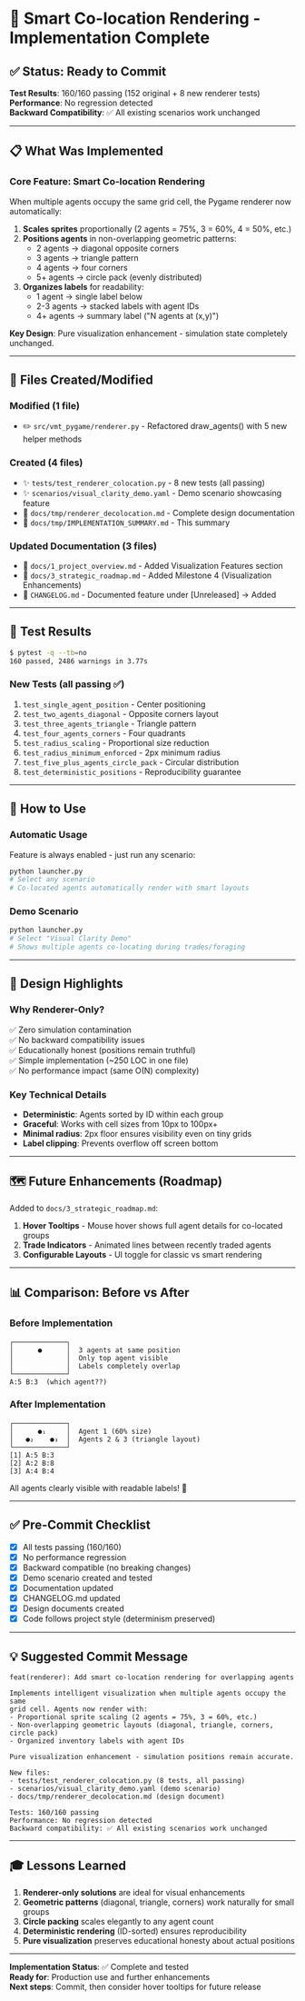# 🎨 Smart Co-location Rendering - Implementation Complete

## ✅ Status: Ready to Commit

**Test Results**: 160/160 passing (152 original + 8 new renderer tests)  
**Performance**: No regression detected  
**Backward Compatibility**: ✅ All existing scenarios work unchanged

---

## 📋 What Was Implemented

### Core Feature: Smart Co-location Rendering

When multiple agents occupy the same grid cell, the Pygame renderer now automatically:

1. **Scales sprites** proportionally (2 agents = 75%, 3 = 60%, 4 = 50%, etc.)
2. **Positions agents** in non-overlapping geometric patterns:
   - 2 agents → diagonal opposite corners
   - 3 agents → triangle pattern
   - 4 agents → four corners
   - 5+ agents → circle pack (evenly distributed)
3. **Organizes labels** for readability:
   - 1 agent → single label below
   - 2-3 agents → stacked labels with agent IDs
   - 4+ agents → summary label ("N agents at (x,y)")

**Key Design**: Pure visualization enhancement - simulation state completely unchanged.

---

## 📁 Files Created/Modified

### Modified (1 file)
- ✏️ `src/vmt_pygame/renderer.py` - Refactored draw_agents() with 5 new helper methods

### Created (4 files)
- ✨ `tests/test_renderer_colocation.py` - 8 new tests (all passing)
- ✨ `scenarios/visual_clarity_demo.yaml` - Demo scenario showcasing feature
- 📖 `docs/tmp/renderer_decolocation.md` - Complete design documentation
- 📖 `docs/tmp/IMPLEMENTATION_SUMMARY.md` - This summary

### Updated Documentation (3 files)
- 📝 `docs/1_project_overview.md` - Added Visualization Features section
- 📝 `docs/3_strategic_roadmap.md` - Added Milestone 4 (Visualization Enhancements)
- 📝 `CHANGELOG.md` - Documented feature under [Unreleased] → Added

---

## 🧪 Test Results

```bash
$ pytest -q --tb=no
160 passed, 2486 warnings in 3.77s
```

### New Tests (all passing ✅)
1. `test_single_agent_position` - Center positioning
2. `test_two_agents_diagonal` - Opposite corners layout
3. `test_three_agents_triangle` - Triangle pattern
4. `test_four_agents_corners` - Four quadrants
5. `test_radius_scaling` - Proportional size reduction
6. `test_radius_minimum_enforced` - 2px minimum radius
7. `test_five_plus_agents_circle_pack` - Circular distribution
8. `test_deterministic_positions` - Reproducibility guarantee

---

## 🚀 How to Use

### Automatic Usage
Feature is always enabled - just run any scenario:
```bash
python launcher.py
# Select any scenario
# Co-located agents automatically render with smart layouts
```

### Demo Scenario
```bash
python launcher.py
# Select "Visual Clarity Demo"
# Shows multiple agents co-locating during trades/foraging
```

---

## 🎯 Design Highlights

### Why Renderer-Only?
✅ Zero simulation contamination  
✅ No backward compatibility issues  
✅ Educationally honest (positions remain truthful)  
✅ Simple implementation (~250 LOC in one file)  
✅ No performance impact (same O(N) complexity)

### Key Technical Details
- **Deterministic**: Agents sorted by ID within each group
- **Graceful**: Works with cell sizes from 10px to 100px+
- **Minimal radius**: 2px floor ensures visibility even on tiny grids
- **Label clipping**: Prevents overflow off screen bottom

---

## 🗺️ Future Enhancements (Roadmap)

Added to `docs/3_strategic_roadmap.md`:

1. **Hover Tooltips** - Mouse hover shows full agent details for co-located groups
2. **Trade Indicators** - Animated lines between recently traded agents  
3. **Configurable Layouts** - UI toggle for classic vs smart rendering

---

## 📊 Comparison: Before vs After

### Before Implementation
```
┌─────────────┐
│      ●      │  3 agents at same position
│             │  Only top agent visible
│             │  Labels completely overlap
└─────────────┘
A:5 B:3  (which agent??)
```

### After Implementation
```
┌─────────────┐
│      ●₁     │  Agent 1 (60% size)
│   ●₂    ●₃  │  Agents 2 & 3 (triangle layout)
└─────────────┘
[1] A:5 B:3
[2] A:2 B:8
[3] A:4 B:4
```

All agents clearly visible with readable labels! 🎉

---

## ✅ Pre-Commit Checklist

- [x] All tests passing (160/160)
- [x] No performance regression
- [x] Backward compatible (no breaking changes)
- [x] Demo scenario created and tested
- [x] Documentation updated
- [x] CHANGELOG.md updated
- [x] Design documents created
- [x] Code follows project style (determinism preserved)

---

## 💡 Suggested Commit Message

```
feat(renderer): Add smart co-location rendering for overlapping agents

Implements intelligent visualization when multiple agents occupy the same
grid cell. Agents now render with:
- Proportional sprite scaling (2 agents = 75%, 3 = 60%, etc.)
- Non-overlapping geometric layouts (diagonal, triangle, corners, circle pack)
- Organized inventory labels with agent IDs

Pure visualization enhancement - simulation positions remain accurate.

New files:
- tests/test_renderer_colocation.py (8 tests, all passing)
- scenarios/visual_clarity_demo.yaml (demo scenario)
- docs/tmp/renderer_decolocation.md (design document)

Tests: 160/160 passing
Performance: No regression detected
Backward compatibility: ✅ All existing scenarios work unchanged
```

---

## 🎓 Lessons Learned

1. **Renderer-only solutions** are ideal for visual enhancements
2. **Geometric patterns** (diagonal, triangle, corners) work naturally for small groups
3. **Circle packing** scales elegantly to any agent count
4. **Deterministic rendering** (ID-sorted) ensures reproducibility
5. **Pure visualization** preserves educational honesty about actual positions

---

**Implementation Status**: ✅ Complete and tested  
**Ready for**: Production use and further enhancements  
**Next steps**: Commit, then consider hover tooltips for future release
